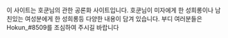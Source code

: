 이 사이트는 호쿤님의 관한 공론화 사이트입니다.
호쿤님이 미자에게 한 성희롱이나 남친있는 여성분에게 한 성희롱등 다양한 내용이 담겨 있습니다.
부디 여러분들은 Hokun_#8509를 조심하여 주시길 바랍니다
